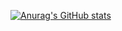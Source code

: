 [![Anurag's GitHub stats](https://github-readme-stats.vercel.app/api?username=OptimumPortal&theme=merko)](https://github.com/anuraghazra/github-readme-stats)

